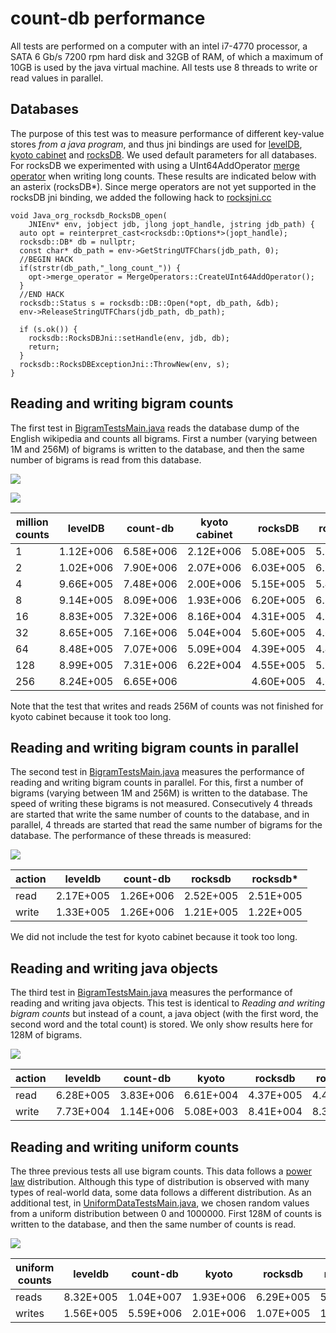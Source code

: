 count-db performance
====================

All tests are performed on a computer with an intel i7-4770 processor, a SATA 6 Gb/s 7200 rpm hard disk and 32GB of RAM, of which a maximum of 10GB is used by the java virtual machine. All tests use 8 threads to write or read values in parallel.

## Databases

The purpose of this test was to measure performance of different key-value stores *from a java program*, and thus jni bindings are used for [levelDB](https://github.com/fusesource/leveldbjni), [kyoto cabinet](http://fallabs.com/kyotocabinet/javadoc/) and [rocksDB](https://github.com/facebook/rocksdb/wiki/RocksJava-Basics). We used default parameters for all databases. For rocksDB we experimented with using a UInt64AddOperator [merge operator](https://github.com/facebook/rocksdb/wiki/Merge-Operator) when writing long counts. These results are indicated below with an asterix (rocksDB*). Since merge operators are not yet supported in the rocksDB jni binding, we added the following hack to [rocksjni.cc](https://github.com/facebook/rocksdb/blob/master/java/rocksjni/rocksjni.cc)

```
void Java_org_rocksdb_RocksDB_open(
    JNIEnv* env, jobject jdb, jlong jopt_handle, jstring jdb_path) {
  auto opt = reinterpret_cast<rocksdb::Options*>(jopt_handle);
  rocksdb::DB* db = nullptr;
  const char* db_path = env->GetStringUTFChars(jdb_path, 0);
  //BEGIN HACK
  if(strstr(db_path,"_long_count_")) {
    opt->merge_operator = MergeOperators::CreateUInt64AddOperator();
  }
  //END HACK
  rocksdb::Status s = rocksdb::DB::Open(*opt, db_path, &db);
  env->ReleaseStringUTFChars(jdb_path, db_path);

  if (s.ok()) {
    rocksdb::RocksDBJni::setHandle(env, jdb, db);
    return;
  }
  rocksdb::RocksDBExceptionJni::ThrowNew(env, s);
}
```

## Reading and writing bigram counts

The first test in [BigramTestsMain.java](https://github.com/koendeschacht/count-db/blob/master/src/main/java/be/bagofwords/main/tests/bigrams/BigramTestsMain.java) reads the database dump of the English wikipedia and counts all bigrams. First a number (varying between 1M and 256M) of bigrams is written to the database, and then the same number of bigrams is read from this database. 

![](https://raw.githubusercontent.com/koendeschacht/count-db/master/doc/write_bigram_counts.png)

![](https://raw.githubusercontent.com/koendeschacht/count-db/master/doc/read_bigram_counts.png)

| million counts | levelDB   | count-db  | kyoto cabinet  | rocksDB   | rocksDB*  |
|----------------|-----------|-----------|----------------|-----------|-----------|
| 1              | 1.12E+006 | 6.58E+006 | 2.12E+006      | 5.08E+005 | 5.18E+005 |
| 2              | 1.02E+006 | 7.90E+006 | 2.07E+006      | 6.03E+005 | 6.22E+005 |
| 4              | 9.66E+005 | 7.48E+006 | 2.00E+006      | 5.15E+005 | 5.44E+005 |
| 8              | 9.14E+005 | 8.09E+006 | 1.93E+006      | 6.20E+005 | 6.29E+005 |
| 16             | 8.83E+005 | 7.32E+006 | 8.16E+004      | 4.31E+005 | 4.37E+005 |
| 32             | 8.65E+005 | 7.16E+006 | 5.04E+004      | 5.60E+005 | 4.60E+005 |
| 64             | 8.48E+005 | 7.07E+006 | 5.09E+004      | 4.39E+005 | 4.48E+005 |
| 128            | 8.99E+005 | 7.31E+006 | 6.22E+004      | 4.55E+005 | 5.91E+005 |
| 256            | 8.24E+005 | 6.65E+006 |                | 4.60E+005 | 4.63E+005 |

Note that the test that writes and reads 256M of counts was not finished for kyoto cabinet because it took too long.

## Reading and writing bigram counts in parallel

The second test in [BigramTestsMain.java](https://github.com/koendeschacht/count-db/blob/master/src/main/java/be/bagofwords/main/tests/bigrams/BigramTestsMain.java) measures the performance of reading and writing bigram counts in parallel. For this, first a number of bigrams (varying between 1M and 256M) is written to the database. The speed of writing these bigrams is not measured. Consecutively 4 threads are started that write the same number of counts to the database, and in parallel, 4 threads are started that read the same number of bigrams for the database. The performance of these threads is measured:

![](https://raw.githubusercontent.com/koendeschacht/count-db/master/doc/parallel_performance.png)

| action | leveldb   | count-db  | rocksdb   | rocksdb*  |
|--------|-----------|-----------|-----------|-----------|
| read   | 2.17E+005 | 1.26E+006 | 2.52E+005 | 2.51E+005 |
| write  | 1.33E+005 | 1.26E+006 | 1.21E+005 | 1.22E+005 |

We did not include the test for kyoto cabinet because it took too long.

## Reading and writing java objects

The third test in [BigramTestsMain.java](https://github.com/koendeschacht/count-db/blob/master/src/main/java/be/bagofwords/main/tests/bigrams/BigramTestsMain.java) measures the performance of reading and writing java objects. This test is identical to *Reading and writing bigram counts* but instead of a count, a java object (with the first word, the second word and the total count) is stored. We only show results here for 128M of bigrams.

![](https://raw.githubusercontent.com/koendeschacht/count-db/master/doc/java_objects_performance.png)

| action | leveldb   | count-db  | kyoto     | rocksdb   | rocksdb*  |
|--------|-----------|-----------|-----------|-----------|-----------|
| read   | 6.28E+005 | 3.83E+006 | 6.61E+004 | 4.37E+005 | 4.40E+005 |
| write  | 7.73E+004 | 1.14E+006 | 5.08E+003 | 8.41E+004 | 8.37E+004 |


## Reading and writing uniform counts

The three previous tests all use bigram counts. This data follows a [power law](http://en.wikipedia.org/wiki/Power_law) distribution. Although this type of distribution is observed with many types of real-world data, some data follows a different distribution. As an additional test, in [UniformDataTestsMain.java](https://github.com/koendeschacht/count-db/blob/master/src/main/java/be/bagofwords/main/tests/uniform/UniformDataTestsMain.java), we chosen random values from a uniform distribution between 0 and 1000000. First 128M of counts is written to the database, and then the same number of counts is read.

![](https://raw.githubusercontent.com/koendeschacht/count-db/master/doc/java_objects_performance.png)

| uniform counts | leveldb   | count-db  | kyoto     | rocksdb   | rocksdb*  |
|----------------|-----------|-----------|-----------|-----------|-----------|
| reads          | 8.32E+005 | 1.04E+007 | 1.93E+006 | 6.29E+005 | 5.90E+005 |
| writes         | 1.56E+005 | 5.59E+006 | 2.01E+006 | 1.07E+005 | 1.08E+005 |
